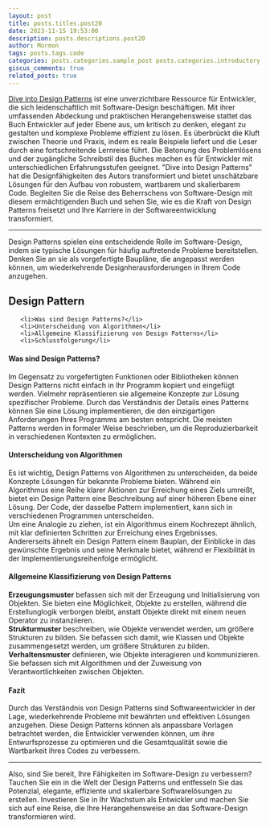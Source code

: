 ```yaml
---
layout: post
title: posts.titles.post20
date: 2023-11-15 19:53:00
description: posts.descriptions.post20
author: Mormon
tags: posts.tags.code
categories: posts.categories.sample_post posts.categories.introductory
giscus_comments: true
related_posts: true
---
```

<a href="https://refactoring.guru/design-patterns">Dive into Design Patterns</a> ist eine unverzichtbare Ressource für Entwickler, die sich leidenschaftlich
mit Software-Design beschäftigen. Mit ihrer umfassenden Abdeckung und praktischen Herangehensweise stattet das Buch Entwickler auf jeder Ebene aus, um kritisch
zu denken, elegant zu gestalten und komplexe Probleme effizient zu lösen. Es überbrückt die Kluft zwischen Theorie und Praxis, indem es reale Beispiele liefert
und die Leser durch eine fortschreitende Lernreise führt. Die Betonung des Problemlösens und der zugängliche Schreibstil des Buches machen es für Entwickler 
mit unterschiedlichen Erfahrungsstufen geeignet. "Dive into Design Patterns" hat die Designfähigkeiten des Autors transformiert und bietet unschätzbare Lösungen
für den Aufbau von robustem, wartbarem und skalierbarem Code. Begleiten Sie die Reise des Beherrschens von Software-Design mit diesem ermächtigenden Buch und 
sehen Sie, wie es die Kraft von Design Patterns freisetzt und Ihre Karriere in der Softwareentwicklung transformiert.

***

Design Patterns spielen eine entscheidende Rolle im Software-Design, indem sie typische Lösungen für häufig auftretende Probleme bereitstellen. Denken Sie
an sie als vorgefertigte Baupläne, die angepasst werden können, um wiederkehrende Designherausforderungen in Ihrem Code anzugehen.
## Design Pattern
<ul>

    <li>Was sind Design Patterns?</li>
    <li>Unterscheidung von Algorithmen</li>
    <li>Allgemeine Klassifizierung von Design Patterns</li>
    <li>Schlussfolgerung</li>

</ul>

#### Was sind Design Patterns?
>
Im Gegensatz zu vorgefertigten Funktionen oder Bibliotheken können Design Patterns nicht einfach in Ihr Programm kopiert und eingefügt werden. 
Vielmehr repräsentieren sie allgemeine Konzepte zur Lösung spezifischer Probleme. Durch das Verständnis der Details eines Patterns können Sie eine Lösung
implementieren, die den einzigartigen Anforderungen Ihres Programms am besten entspricht. Die meisten Patterns werden in formaler Weise beschrieben, um die
Reproduzierbarkeit in verschiedenen Kontexten zu ermöglichen.
>

#### Unterscheidung von Algorithmen
>
Es ist wichtig, Design Patterns von Algorithmen zu unterscheiden, da beide Konzepte Lösungen für bekannte Probleme bieten. Während ein Algorithmus 
eine Reihe klarer Aktionen zur Erreichung eines Ziels umreißt, bietet ein Design Pattern eine Beschreibung auf einer höheren Ebene einer Lösung. 
Der Code, der dasselbe Pattern implementiert, kann sich in verschiedenen Programmen unterscheiden.<br>
Um eine Analogie zu ziehen, ist ein Algorithmus einem Kochrezept ähnlich, mit klar definierten Schritten zur Erreichung eines Ergebnisses. Andererseits ähnelt ein Design Pattern einem Bauplan, der Einblicke in das gewünschte Ergebnis und seine Merkmale bietet, während er Flexibilität in der Implementierungsreihenfolge ermöglicht.
>

#### Allgemeine Klassifizierung von Design Patterns
>
<b>Erzeugungsmuster</b> befassen sich mit der Erzeugung und Initialisierung von Objekten. Sie bieten eine Möglichkeit, Objekte zu erstellen, während die Erstellunglogik 
verborgen bleibt, anstatt Objekte direkt mit einem neuen Operator zu instanziieren.<br>
<b>Strukturmuster</b> beschreiben, wie Objekte verwendet werden, um größere Strukturen zu bilden. Sie befassen sich damit, wie Klassen und Objekte zusammengesetzt
werden, um größere Strukturen zu bilden.<br>
<b>Verhaltensmuster</b> definieren, wie Objekte interagieren und kommunizieren. Sie befassen sich mit Algorithmen und der Zuweisung von Verantwortlichkeiten
zwischen Objekten.
>


#### Fazit
>
Durch das Verständnis von Design Patterns sind Softwareentwickler in der Lage, wiederkehrende Probleme mit bewährten und effektiven Lösungen anzugehen. 
Diese Design Patterns können als anpassbare Vorlagen betrachtet werden, die Entwickler verwenden können, um ihre Entwurfsprozesse zu optimieren und
die Gesamtqualität sowie die Wartbarkeit ihres Codes zu verbessern.
> 


***

Also, sind Sie bereit, Ihre Fähigkeiten im Software-Design zu verbessern? Tauchen Sie ein in die Welt der Design Patterns und entfesseln Sie das Potenzial,
elegante, effiziente und skalierbare Softwarelösungen zu erstellen. Investieren Sie in Ihr Wachstum als Entwickler und machen Sie sich auf eine Reise, die
Ihre Herangehensweise an das Software-Design transformieren wird.
